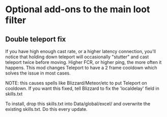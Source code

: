 # Optional add-ons to the main loot filter

## Double teleport fix

If you have high enough cast rate, or a higher latency connection, you'll notice that holding down teleport will occasionally "stutter" and cast teleport twice before moving. Higher FCR, or higher ping, the more often it happens. This mod changes Teleport to have a 2 frame cooldown which solves the issue in most cases.

NOTE: this causes spells like Blizzard/Meteor/etc to put Teleport on cooldown. If you want this fixed, tell Blizzard to fix the 'localdelay' field in skills.txt

To install, drop this skills.txt into Data/global/excel/ and overwrite the existing skills.txt. Do this every update.